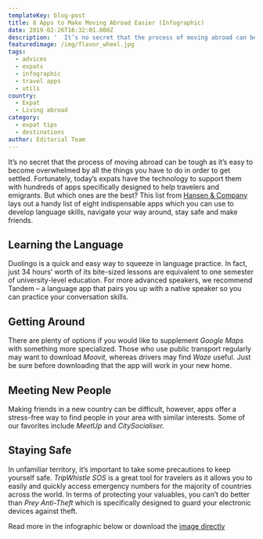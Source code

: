 ```yaml
---
templateKey: blog-post
title: 8 Apps to Make Moving Abroad Easier (Infographic)
date: 2019-02-26T16:32:01.000Z
description: '  It’s no secret that the process of moving abroad can be tough as it’s easy to become overwhelmed by all the things you have to do in order to get settled. Fortunately, today’s expats have the technology to support them with hundreds of apps specifically designed to help travelers and emigrants.'
featuredimage: /img/flavor_wheel.jpg
tags:
  - advices
  - expats
  - infographic
  - travel apps
  - utils
country:
  - Expat
  - Living abroad
category:
  - expat tips
  - destinations
author: Editorial Team
---
```


It’s no secret that the process of moving abroad can be tough as it’s easy to become overwhelmed by all the things you have to do in order to get settled. Fortunately, today’s expats have the technology to support them with hundreds of apps specifically designed to help travelers and emigrants. But which ones are the best? This list from <a href="https://www.hansen-company.com/">Hansen & Company</a> lays out a handy list of eight indispensable apps which you can use to develop language skills, navigate your way around, stay safe and make friends.

## Learning the Language

Duolingo is a quick and easy way to squeeze in language practice. In fact, just 34 hours’ worth of its bite-sized lessons are equivalent to one semester of university-level education. For more advanced speakers, we recommend Tandem – a language app that pairs you up with a native speaker so you can practice your conversation skills.

## Getting Around

There are plenty of options if you would like to supplement <i>Google Maps</i> with something more specialized. Those who use public transport regularly may want to download <i>Moovit,</i> whereas drivers may find <i>Waze</i> useful. Just be sure before downloading that the app will work in your new home.

## Meeting New People

Making friends in a new country can be difficult, however, apps offer a stress-free way to find people in your area with similar interests. Some of our favorites include <i>MeetUp</i> and <i>CitySocialiser.</i>

## Staying Safe

In unfamiliar territory, it’s important to take some precautions to keep yourself safe. <i>TripWhistle SOS</i> is a great tool for travelers as it allows you to easily and quickly access emergency numbers for the majority of countries across the world. In terms of protecting your valuables, you can’t do better than <i>Prey Anti-Theft</i> which is specifically designed to guard your electronic devices against theft.

Read more in the infographic below or download the <a href="https://www.hansen-company.com/wp-content/uploads/2018/11/8-apps-to-make-moving-abroad-easier.jpg"  target="_blank" rel="noopener noreferrer" rel="noopener">image directly</a>

